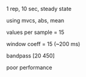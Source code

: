 1 rep, 10 sec, steady state

using mvcs, abs, mean

values per sample = 15

window coeff = 15 (~200 ms)

bandpass [20 450]

poor performance